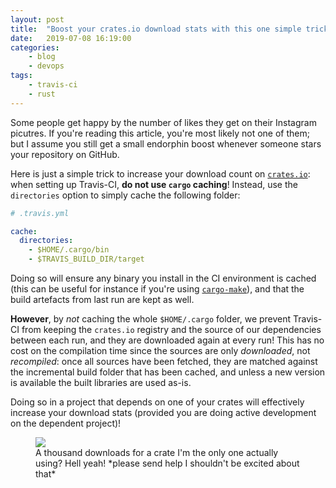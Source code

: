```yaml
---
layout: post
title:	"Boost your crates.io download stats with this one simple trick!"
date:	2019-07-08 16:19:00
categories:
    - blog
    - devops
tags:
    - travis-ci
    - rust
---
```


Some people get happy by the number of likes they get on their Instagram
picutres. If you're reading this article, you're most likely not one of them;
but I assume you still get a small endorphin boost whenever someone stars your
repository on GitHub.

Here is just a simple trick to increase your download count on [`crates.io`](https://crates.io):
when setting up Travis-CI, **do not use `cargo` caching**! Instead, use the
`directories` option to simply cache the following folder:
```yaml
# .travis.yml

cache:
  directories:
    - $HOME/.cargo/bin
    - $TRAVIS_BUILD_DIR/target
```

Doing so will ensure any binary you install in the CI environment is cached
(this can be useful for instance if you're using
[`cargo-make`](https://sagiegurari.github.io/cargo-make/)), and that the
build artefacts from last run are kept as well.

**However**, by *not* caching the whole `$HOME/.cargo` folder, we prevent Travis-CI
from keeping the `crates.io` registry and the source of our dependencies between
each run, and they are downloaded again at every run! This has no cost on the
compilation time since the sources are only *downloaded*, not *recompiled*: once
all sources have been fetched, they are matched against the incremental build
folder that has been cached, and unless a new version is available the built
libraries are used as-is.

Doing so in a project that depends on one of your crates will effectively
increase your download stats (provided you are doing active development on
the dependent project)!

<figure class="fullwidth">
  <img src="{{ 'images/2019/2019-07-08/downloads.png' | relative_url }}" class="fullwidth"/>
  <figcaption class="figure-caption">
    A thousand downloads for a crate I'm the only one actually using? Hell yeah!
    *please send help I shouldn't be excited about that*
  </figcaption>
</figure>
